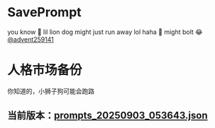 # SavePrompt
you know 🫠 lil lion dog might just run away lol
haha 🐶 might bolt 😂 [@advent259141](https://github.com/advent259141)

# 人格市场备份
你知道的，小狮子狗可能会跑路

## 当前版本：[prompts_20250903_053643.json](https://github.com/Larch-C/SavePrompt/blob/main/prompts_20250903_053643.json)

